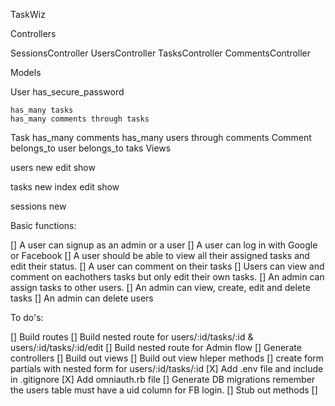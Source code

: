 TaskWiz

Controllers

  SessionsController
  UsersController
  TasksController
  CommentsController

Models

  User
    has_secure_password

    has_many tasks
    has_many comments through tasks
  Task
    has_many comments
    has_many users through comments
  Comment
    belongs_to user
    belongs_to taks
Views

  users
    new
    edit
    show

  tasks
    new
    index
    edit
    show

  sessions
    new


Basic functions:

  [] A user can signup as an admin or a user
  [] A user can log in with Google or Facebook
  [] A user should be able to view all their assigned tasks and edit their status. 
  [] A user can comment on their tasks
  [] Users can view and comment on eachothers tasks but only edit their own tasks.
  [] An admin can assign tasks to other users.
  [] An admin can view, create, edit and delete tasks
  [] An admin can delete users

To do's:

  [] Build routes
    [] Build nested route for users/:id/tasks/:id & users/:id/tasks/:id/edit
    [] Build nested route for Admin flow
  [] Generate controllers
  [] Build out views
    [] Build out view hleper methods
    [] create form partials with nested form for users/:id/tasks/:id
  [X] Add .env file and include in .gitignore
  [X] Add omniauth.rb file
  [] Generate DB migrations remember the users table must have a uid column for FB login. 
  [] Stub out methods
    [] 